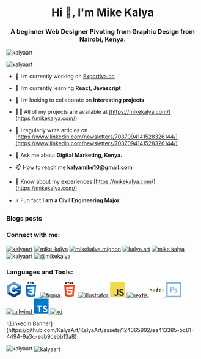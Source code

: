 <h1 align="center">Hi 👋, I'm Mike Kalya</h1>
<h3 align="center">A beginner Web Designer Pivoting from Graphic Design from Nairobi, Kenya.</h3>

<p align="left"> <img src="https://komarev.com/ghpvc/?username=kalyaart&label=Profile%20views&color=0e75b6&style=flat" alt="kalyaart" /> </p>

<p align="left"> <a href="https://twitter.com/kalyaart" target="blank"><img src="https://img.shields.io/twitter/follow/kalyaart?logo=twitter&style=for-the-badge" alt="kalyaart" /></a> </p>

- 🔭 I’m currently working on [Exportiva.co](https://exportiva.co)

- 🌱 I’m currently learning **React, Javascript**

- 👯 I’m looking to collaborate on **Interesting projects**

- 👨‍💻 All of my projects are available at [https://mikekalya.com/](https://mikekalya.com/)

- 📝 I regularly write articles on [https://www.linkedin.com/newsletters/7037094141528326144/](https://www.linkedin.com/newsletters/7037094141528326144/)

- 💬 Ask me about **Digital Marketing, Kenya.**

- 📫 How to reach me **kalyamike10@gmail.com**

- 📄 Know about my experiences [https://mikekalya.com/](https://mikekalya.com/)

- ⚡ Fun fact **I am a Civil Engineering Major.**

### Blogs posts
<!-- BLOG-POST-LIST:START -->
<!-- BLOG-POST-LIST:END -->

<h3 align="left">Connect with me:</h3>
<p align="left">
<a href="https://twitter.com/kalyaart" target="blank"><img align="center" src="https://raw.githubusercontent.com/rahuldkjain/github-profile-readme-generator/master/src/images/icons/Social/twitter.svg" alt="kalyaart" height="30" width="40" /></a>
<a href="https://linkedin.com/in/mike-kalya" target="blank"><img align="center" src="https://raw.githubusercontent.com/rahuldkjain/github-profile-readme-generator/master/src/images/icons/Social/linked-in-alt.svg" alt="mike-kalya" height="30" width="40" /></a>
<a href="https://fb.com/mikekalya.mignon" target="blank"><img align="center" src="https://raw.githubusercontent.com/rahuldkjain/github-profile-readme-generator/master/src/images/icons/Social/facebook.svg" alt="mikekalya.mignon" height="30" width="40" /></a>
<a href="https://instagram.com/kalya.art" target="blank"><img align="center" src="https://raw.githubusercontent.com/rahuldkjain/github-profile-readme-generator/master/src/images/icons/Social/instagram.svg" alt="kalya.art" height="30" width="40" /></a>
<a href="https://dribbble.com/mike kalya" target="blank"><img align="center" src="https://raw.githubusercontent.com/rahuldkjain/github-profile-readme-generator/master/src/images/icons/Social/dribbble.svg" alt="mike kalya" height="30" width="40" /></a>
<a href="https://www.behance.net/kalyaart" target="blank"><img align="center" src="https://raw.githubusercontent.com/rahuldkjain/github-profile-readme-generator/master/src/images/icons/Social/behance.svg" alt="kalyaart" height="30" width="40" /></a>
<a href="https://medium.com/@mikekalya" target="blank"><img align="center" src="https://raw.githubusercontent.com/rahuldkjain/github-profile-readme-generator/master/src/images/icons/Social/medium.svg" alt="@mikekalya" height="30" width="40" /></a>
</p>

<h3 align="left">Languages and Tools:</h3>
<p align="left"> <a href="https://www.w3schools.com/cpp/" target="_blank" rel="noreferrer"> <img src="https://raw.githubusercontent.com/devicons/devicon/master/icons/cplusplus/cplusplus-original.svg" alt="cplusplus" width="40" height="40"/> </a> <a href="https://www.w3schools.com/css/" target="_blank" rel="noreferrer"> <img src="https://raw.githubusercontent.com/devicons/devicon/master/icons/css3/css3-original-wordmark.svg" alt="css3" width="40" height="40"/> </a> <a href="https://www.figma.com/" target="_blank" rel="noreferrer"> <img src="https://www.vectorlogo.zone/logos/figma/figma-icon.svg" alt="figma" width="40" height="40"/> </a> <a href="https://www.w3.org/html/" target="_blank" rel="noreferrer"> <img src="https://raw.githubusercontent.com/devicons/devicon/master/icons/html5/html5-original-wordmark.svg" alt="html5" width="40" height="40"/> </a> <a href="https://www.adobe.com/in/products/illustrator.html" target="_blank" rel="noreferrer"> <img src="https://www.vectorlogo.zone/logos/adobe_illustrator/adobe_illustrator-icon.svg" alt="illustrator" width="40" height="40"/> </a> <a href="https://developer.mozilla.org/en-US/docs/Web/JavaScript" target="_blank" rel="noreferrer"> <img src="https://raw.githubusercontent.com/devicons/devicon/master/icons/javascript/javascript-original.svg" alt="javascript" width="40" height="40"/> </a> <a href="https://nextjs.org/" target="_blank" rel="noreferrer"> <img src="https://cdn.worldvectorlogo.com/logos/nextjs-2.svg" alt="nextjs" width="40" height="40"/> </a> <a href="https://nodejs.org" target="_blank" rel="noreferrer"> <img src="https://raw.githubusercontent.com/devicons/devicon/master/icons/nodejs/nodejs-original-wordmark.svg" alt="nodejs" width="40" height="40"/> </a> <a href="https://www.photoshop.com/en" target="_blank" rel="noreferrer"> <img src="https://raw.githubusercontent.com/devicons/devicon/master/icons/photoshop/photoshop-line.svg" alt="photoshop" width="40" height="40"/> </a> <a href="https://tailwindcss.com/" target="_blank" rel="noreferrer"> <img src="https://www.vectorlogo.zone/logos/tailwindcss/tailwindcss-icon.svg" alt="tailwind" width="40" height="40"/> </a> <a href="https://www.typescriptlang.org/" target="_blank" rel="noreferrer"> <img src="https://raw.githubusercontent.com/devicons/devicon/master/icons/typescript/typescript-original.svg" alt="typescript" width="40" height="40"/> </a> <a href="https://www.adobe.com/products/xd.html" target="_blank" rel="noreferrer"> <img src="https://cdn.worldvectorlogo.com/logos/adobe-xd.svg" alt="xd" width="40" height="40"/> </a> </p>
![LinkedIn Banner](https://github.com/KalyaArt/KalyaArt/assets/124365992/ea413385-bc81-4494-9a3c-eab9cebb13a8)

<p><img align="left" src="https://github-readme-stats.vercel.app/api/top-langs?username=kalyaart&show_icons=true&locale=en&layout=compact" alt="kalyaart" /></p>

<p>&nbsp;<img align="center" src="https://github-readme-stats.vercel.app/api?username=kalyaart&show_icons=true&locale=en" alt="kalyaart" /></p>

